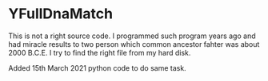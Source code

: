 # YFullDnaMatch

This is not a right source code. I programmed such program years ago and had miracle results to two person which common ancestor fahter was about 2000 B.C.E. I try to find the right file from my hard disk.

Added 15th March 2021 python code to do same task.
